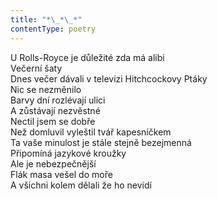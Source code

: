 ```yaml
---
title: "*\_*\_*"
contentType: poetry
---
```


<section>

U Rolls-Royce je důležité zda má alibi  
Večerní šaty  
Dnes večer dávali v televizi Hitchcockovy Ptáky  
Nic se nezměnilo  
Barvy dní rozlévají ulici  
A zůstávají nezvěstné  
Nectil jsem se dobře  
Než domluvil vyleštil tvář kapesníčkem  
Ta vaše minulost je stále stejně bezejmenná  
Připomíná jazykové kroužky  
Ale je nebezpečnější  
Flák masa vešel do moře  
A všichni kolem dělali že ho nevidí

</section>
